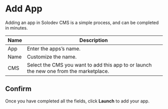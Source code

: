# Add App

Adding an app in Solodev CMS is a simple process, and can be completed in minutes.

**Name** | **Description** 
:--- | ---
App | Enter the apps’s name.
Name | Customize the name.
CMS | Select the CMS you want to add this app to or launch the new one from the marketplace.

## Confirm

Once you have completed all the fields, click **Launch** to add your app.